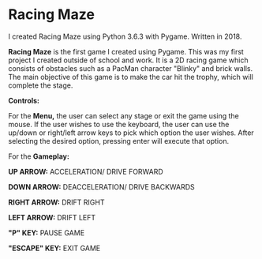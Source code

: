 # Racing Maze

I created Racing Maze using Python 3.6.3 with Pygame. Written in 2018.

**Racing Maze** is the first game I created using Pygame. This was my first project I created outside of school and work. It is a 2D racing game which consists of obstacles such as a PacMan character "Blinky" and brick walls. The main objective of this game is to make the car hit the trophy, which will complete the stage.

**Controls:**

For the **Menu,** the user can select any stage or exit the game using the mouse. If the user wishes to use the keyboard, the user can use the up/down or right/left arrow keys to pick which option the user wishes. After selecting the desired option, pressing enter will execute that option.

For the **Gameplay:**

**UP ARROW:** ACCELERATION/ DRIVE FORWARD

**DOWN ARROW:** DEACCELERATION/ DRIVE BACKWARDS

**RIGHT ARROW:** DRIFT RIGHT

**LEFT ARROW:** DRIFT LEFT

**"P" KEY:** PAUSE GAME

**"ESCAPE" KEY:** EXIT GAME

